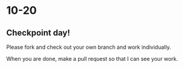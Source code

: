 # 10-20

## Checkpoint day!
Please fork and check out your own branch and work individually.

When you are done, make a pull request so that I can see your work.
